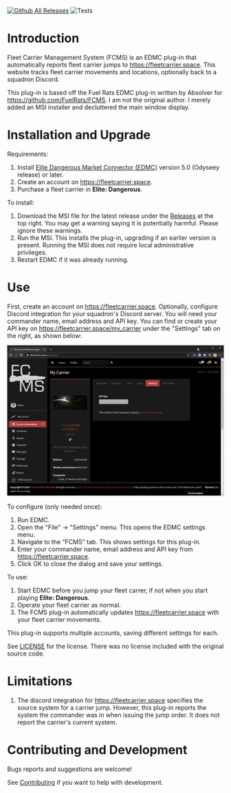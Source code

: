 [![Github All Releases](https://img.shields.io/github/downloads/anthonylangsworth/FCMS/total.svg)]()
![Tests](https://github.com/anthonylangsworth/FCMS/actions/workflows/main.yml/badge.svg)

# Introduction

Fleet Carrier Management System (FCMS) is an EDMC plug-in that automatically reports fleet carrier jumps to https://fleetcarrier.space. This website tracks fleet carrier movements and locations, optionally back to a squadron Discord.

This plug-in is based off the Fuel Rats EDMC plug-in written by Absolver for https://github.com/FuelRats/FCMS. I am not the original author. I merely added an MSI installer and decluttered the main window display.

# Installation and Upgrade

Requirements:
1. Install [Elite Dangerous Market Connector (EDMC)](https://github.com/EDCD/EDMarketConnector/wiki/Installation-&-Setup) version 5.0 (Odyseey release) or later.
2. Create an account on https://fleetcarrier.space.
3. Purchase a fleet carrier in **Elite: Dangerous**.

To install:
1. Download the MSI file for the latest release under the [Releases](https://github.com/anthonylangsworth/FCMS/releases) at the top right. You may get a warning saying it is potentially harmful. Please ignore these warnings.
2. Run the MSI. This installs the plug-in, upgrading if an earlier version is present. Running the MSI does not require local administrative privileges.
3. Restart EDMC if it was already running.

# Use

First, create an account on https://fleetcarrier.space. Optionally, configure Discord integration for your squadron's Discord server. You will need your commander name, email address and API key. You can find or create your API key on https://fleetcarrier.space/my_carrier under the "Settings" tab on the right, as shown below:

![Fleetcarrier.space HOW-TO](doc/HOW-TO.png)

To configure (only needed once):
1. Run EDMC.
2. Open the "File" -> "Settings" menu. This opens the EDMC settings menu.
3. Navigate to the "FCMS" tab. This shows settings for this plug-in.
4. Enter your commander name, email address and API key from https://fleetcarrier.space. 
5. Click OK to close the dialog and save your settings.

To use:
1. Start EDMC before you jump your fleet carrer, if not when you start playing **Elite: Dangerous**.
2. Operate your fleet carrier as normal.
3. The FCMS plug-in automatically updates https://fleetcarrier.space with your fleet carrier movements.

This plug-in supports multiple accounts, saving different settings for each.

See [LICENSE](LICENSE) for the license. There was no license included with the original source code.

# Limitations

1. The discord integration for https://fleetcarrier.space specifies the source system for a carrier jump. However, this plug-in reports the system the commander was in when issuing the jump order. It does not report the carrier's current system.

# Contributing and Development

Bugs reports and suggestions are welcome! 

See [Contributing](doc/contributing.md) if you want to help with development.
